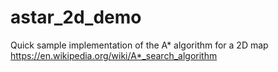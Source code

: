 # astar_2d_demo
Quick sample implementation of the A* algorithm for a 2D map
 https://en.wikipedia.org/wiki/A*_search_algorithm
